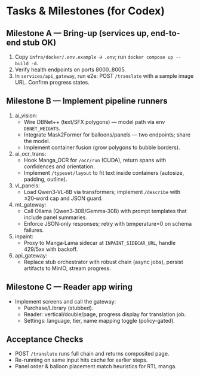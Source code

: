 # Tasks & Milestones (for Codex)

## Milestone A — Bring-up (services up, end-to-end stub OK)
1. Copy `infra/docker/.env.example` → `.env`; run `docker compose up --build -d`.
2. Verify health endpoints on ports 8000..8005.
3. In `services/api_gateway`, run e2e: POST `/translate` with a sample image URL. Confirm progress states.

## Milestone B — Implement pipeline runners
1. ai_vision:
   - Wire DBNet++ (text/SFX polygons) — model path via env `DBNET_WEIGHTS`.
   - Integrate Mask2Former for balloons/panels — two endpoints; share the model.
   - Implement container fusion (grow polygons to bubble borders).
2. ai_ocr_trans:
   - Hook Manga_OCR for `/ocr/run` (CUDA), return spans with confidences and orientation.
   - Implement `/typeset/layout` to fit text inside containers (autosize, padding, outline).
3. vl_panels:
   - Load Qwen3‑VL‑8B via transformers; implement `/describe` with ≤20‑word cap and JSON guard.
4. mt_gateway:
   - Call Ollama (Qwen3‑30B/Gemma‑30B) with prompt templates that include panel summaries.
   - Enforce JSON‑only responses; retry with temperature=0 on schema failures.
5. inpaint:
   - Proxy to Manga‑Lama sidecar at `INPAINT_SIDECAR_URL`, handle 429/5xx with backoff.
6. api_gateway:
   - Replace stub orchestrator with robust chain (async jobs), persist artifacts to MinIO, stream progress.

## Milestone C — Reader app wiring
- Implement screens and call the gateway:
  - Purchase/Library (stubbed).
  - Reader: vertical/double/page, progress display for translation job.
  - Settings: language, tier, name mapping toggle (policy-gated).

## Acceptance Checks
- POST `/translate` runs full chain and returns composited page.
- Re-running on same input hits cache for earlier steps.
- Panel order & balloon placement match heuristics for RTL manga.
